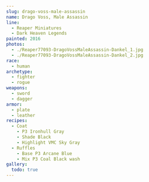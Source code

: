 ```yaml
---
slug: drago-voss-male-assassin
name: Drago Voss, Male Assassin
line:
  - Reaper Miniatures
  - Dark Heaven Legends
painted: 2016
photos:
  - ./Reaper77093-DragoVossMaleAssassin-Dankel_1.jpg
  - ./Reaper77093-DragoVossMaleAssassin-Dankel_2.jpg
race:
  - human
archetype:
  - fighter
  - rogue
weapons:
  - sword
  - dagger
armor:
  - plate
  - leather
recipes:
  - Coat
    - P3 Ironhull Gray
    - Shade Black
    - Highlight VMC Sky Gray
  - Ruffles
    - Base P3 Arcane Blue
    - Mix P3 Coal Black wash
gallery:
  todo: true
---
```

